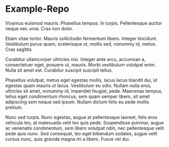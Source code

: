 # Example-Repo

Vivamus euismod mauris. Phasellus tempus. In turpis. Pellentesque auctor neque nec urna. Cras non dolor.

Etiam vitae tortor. Mauris sollicitudin fermentum libero. Integer tincidunt. Vestibulum purus quam, scelerisque ut, mollis sed, nonummy id, metus. Cras sagittis.

Curabitur ullamcorper ultricies nisi. Integer ante arcu, accumsan a, consectetuer eget, posuere ut, mauris. Morbi vestibulum volutpat enim. Nulla sit amet est. Curabitur suscipit suscipit tellus.

Phasellus volutpat, metus eget egestas mollis, lacus lacus blandit dui, id egestas quam mauris ut lacus. Vestibulum eu odio. Nullam nulla eros, ultricies sit amet, nonummy id, imperdiet feugiat, pede. Maecenas tempus, tellus eget condimentum rhoncus, sem quam semper libero, sit amet adipiscing sem neque sed ipsum. Nullam dictum felis eu pede mollis pretium.

Nunc sed turpis. Nunc egestas, augue at pellentesque laoreet, felis eros vehicula leo, at malesuada velit leo quis pede. Suspendisse pulvinar, augue ac venenatis condimentum, sem libero volutpat nibh, nec pellentesque velit pede quis nunc. Sed consequat, leo eget bibendum sodales, augue velit cursus nunc, quis gravida magna mi a libero. Fusce vel dui.
